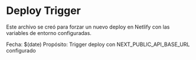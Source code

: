 # Deploy Trigger

Este archivo se creó para forzar un nuevo deploy en Netlify con las variables de entorno configuradas.

Fecha: $(date)
Propósito: Trigger deploy con NEXT_PUBLIC_API_BASE_URL configurado 